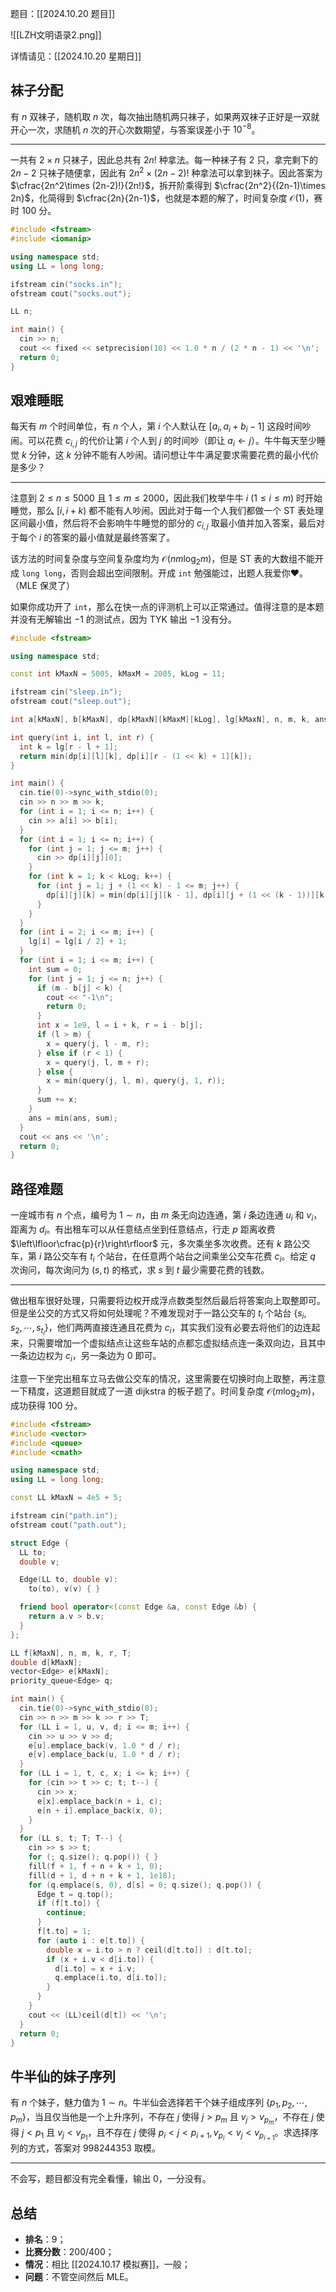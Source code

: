 题目：[[2024.10.20 题目]]

![[LZH文明语录2.png]]

详情请见：[[2024.10.20 星期日]]

## 袜子分配

有 $n$ 双袜子，随机取 $n$ 次，每次抽出随机两只袜子，如果两双袜子正好是一双就开心一次，求随机 $n$ 次的开心次数期望，与答案误差小于 $10^{-8}$。

---

一共有 $2\times n$ 只袜子，因此总共有 $2n!$ 种拿法。每一种袜子有 $2$ 只，拿完剩下的 $2n-2$ 只袜子随便拿，因此有 $2n^2\times (2n-2)!$ 种拿法可以拿到袜子。因此答案为 $\cfrac{2n^2\times (2n-2)!}{2n!}$，拆开阶乘得到 $\cfrac{2n^2}{(2n-1)\times 2n}$，化简得到 $\cfrac{2n}{2n-1}$，也就是本题的解了，时间复杂度 $\mathcal O(1)$，赛时 $100$ 分。

```cpp
#include <fstream>
#include <iomanip>

using namespace std;
using LL = long long;

ifstream cin("socks.in");
ofstream cout("socks.out");

LL n;

int main() {
  cin >> n;
  cout << fixed << setprecision(10) << 1.0 * n / (2 * n - 1) << '\n';
  return 0;
}

```

## 艰难睡眠

每天有 $m$ 个时间单位，有 $n$ 个人，第 $i$ 个人默认在 $[a_i,a_i+b_i-1]$ 这段时间吵闹。可以花费 $c_{i,j}$ 的代价让第 $i$ 个人到 $j$ 的时间吵（即让 $a_i\gets j$）。牛牛每天至少睡觉 $k$ 分钟，这 $k$ 分钟不能有人吵闹。请问想让牛牛满足要求需要花费的最小代价是多少？

---

注意到 $2\le n\le 5000$ 且 $1\le m\le 2000$，因此我们枚举牛牛 $i$ $(1\le i\le m)$ 时开始睡觉，那么 $[i,i+k)$ 都不能有人吵闹。因此对于每一个人我们都做一个 ST 表处理区间最小值，然后将不会影响牛牛睡觉的部分的 $c_{i,j}$ 取最小值并加入答案，最后对于每个 $i$ 的答案的最小值就是最终答案了。

该方法的时间复杂度与空间复杂度均为 $\mathcal O(nm\log_2 m)$，但是 ST 表的大数组不能开成 `long long`，否则会超出空间限制。开成 `int` 勉强能过，出题人我爱你❤。（MLE 保灵了）

如果你成功开了 `int`，那么在快一点的评测机上可以正常通过。值得注意的是本题并没有无解输出 $-1$ 的测试点，因为 TYK 输出 $-1$ 没有分。

```cpp
#include <fstream>

using namespace std;

const int kMaxN = 5005, kMaxM = 2005, kLog = 11;

ifstream cin("sleep.in");
ofstream cout("sleep.out");

int a[kMaxN], b[kMaxN], dp[kMaxN][kMaxM][kLog], lg[kMaxN], n, m, k, ans = 1e9;

int query(int i, int l, int r) {
  int k = lg[r - l + 1];
  return min(dp[i][l][k], dp[i][r - (1 << k) + 1][k]);
}

int main() {
  cin.tie(0)->sync_with_stdio(0);
  cin >> n >> m >> k;
  for (int i = 1; i <= n; i++) {
    cin >> a[i] >> b[i];
  }
  for (int i = 1; i <= n; i++) {
    for (int j = 1; j <= m; j++) {
      cin >> dp[i][j][0];
    }
    for (int k = 1; k < kLog; k++) {
      for (int j = 1; j + (1 << k) - 1 <= m; j++) {
        dp[i][j][k] = min(dp[i][j][k - 1], dp[i][j + (1 << (k - 1))][k - 1]);
      }
    }
  }
  for (int i = 2; i <= m; i++) {
    lg[i] = lg[i / 2] + 1;
  }
  for (int i = 1; i <= m; i++) {
    int sum = 0;
    for (int j = 1; j <= n; j++) {
      if (m - b[j] < k) {
        cout << "-1\n";
        return 0;
      }
      int x = 1e9, l = i + k, r = i - b[j];
      if (l > m) {
        x = query(j, l - m, r);
      } else if (r < 1) {
        x = query(j, l, m + r);
      } else {
        x = min(query(j, l, m), query(j, 1, r));
      }
      sum += x;
    }
    ans = min(ans, sum);
  }
  cout << ans << '\n';
  return 0;
}

```

## 路径难题

一座城市有 $n$ 个点，编号为 $1\sim n$，由 $m$ 条无向边连通，第 $i$ 条边连通 $u_i$ 和 $v_i$，距离为 $d_i$。有出租车可以从任意结点坐到任意结点，行走 $p$ 距离收费 $\left\lfloor\cfrac{p}{r}\right\rfloor$ 元，多次乘坐多次收费。还有 $k$ 路公交车，第 $i$ 路公交车有 $t_i$ 个站台，在任意两个站台之间乘坐公交车花费 $c_i$。给定 $q$ 次询问，每次询问为 $(s,t)$ 的格式，求 $s$ 到 $t$ 最少需要花费的钱数。

---

做出租车很好处理，只需要将边权开成浮点数类型然后最后将答案向上取整即可。但是坐公交的方式又将如何处理呢？不难发现对于一路公交车的 $t_i$ 个站台 $\{s_i,s_2,\cdots,s_{t_i}\}$，他们两两直接连通且花费为 $c_i$，其实我们没有必要去将他们的边连起来，只需要增加一个虚拟结点让这些车站的点都忘虚拟结点连一条双向边，且其中一条边边权为 $c_i$，另一条边为 $0$ 即可。

注意一下坐完出租车立马去做公交车的情况，这里需要在切换时向上取整，再注意一下精度，这道题目就成了一道 dijkstra 的板子题了。时间复杂度 $\mathcal O(m\log_2 m)$，成功获得 $100$ 分。

```cpp
#include <fstream>
#include <vector>
#include <queue>
#include <cmath>

using namespace std;
using LL = long long;

const LL kMaxN = 4e5 + 5;

ifstream cin("path.in");
ofstream cout("path.out");

struct Edge {
  LL to;
  double v;

  Edge(LL to, double v):
    to(to), v(v) { }

  friend bool operator<(const Edge &a, const Edge &b) {
    return a.v > b.v;
  }
};

LL f[kMaxN], n, m, k, r, T;
double d[kMaxN];
vector<Edge> e[kMaxN];
priority_queue<Edge> q;

int main() {
  cin.tie(0)->sync_with_stdio(0);
  cin >> n >> m >> k >> r >> T;
  for (LL i = 1, u, v, d; i <= m; i++) {
    cin >> u >> v >> d;
    e[u].emplace_back(v, 1.0 * d / r);
    e[v].emplace_back(u, 1.0 * d / r);
  }
  for (LL i = 1, t, c, x; i <= k; i++) {
    for (cin >> t >> c; t; t--) {
      cin >> x;
      e[x].emplace_back(n + i, c);
      e[n + i].emplace_back(x, 0);
    }
  }
  for (LL s, t; T; T--) {
    cin >> s >> t;
    for (; q.size(); q.pop()) { }
    fill(f + 1, f + n + k + 1, 0);
    fill(d + 1, d + n + k + 1, 1e18);
    for (q.emplace(s, 0), d[s] = 0; q.size(); q.pop()) {
      Edge t = q.top();
      if (f[t.to]) {
        continue;
      }
      f[t.to] = 1;
      for (auto i : e[t.to]) {
        double x = i.to > n ? ceil(d[t.to]) : d[t.to];
        if (x + i.v < d[i.to]) {
          d[i.to] = x + i.v;
          q.emplace(i.to, d[i.to]);
        }
      }
    }
    cout << (LL)ceil(d[t]) << '\n';
  }
  return 0;
}

```

## 牛半仙的妹子序列

有 $n$ 个妹子，魅力值为 $1\sim n$。牛半仙会选择若干个妹子组成序列 $\{p_1,p_2,\cdots,p_m\}$，当且仅当他是一个上升序列，不存在 $j$ 使得 $j>p_m$ 且 $v_j>v_{p_m}$，不存在 $j$ 使得 $j<p_1$ 且 $v_j<v_{p_1}$，且不存在 $j$ 使得 $p_i<j<p_{i+1},v_{p_i}<v_j<v_{p_{i+1}}$。求选择序列的方式，答案对 $998244353$ 取模。

---

不会写，题目都没有完全看懂，输出 $0$，一分没有。

## 总结

- **排名**：$9$；
- **比赛分数**：$200/400$；
- **情况**：相比 [[2024.10.17 模拟赛]]，一般；
- **问题**：不管空间然后 MLE。